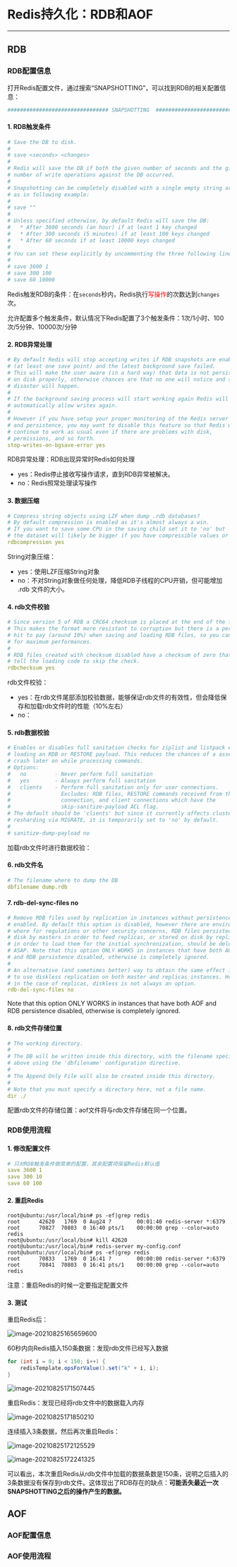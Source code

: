 # Redis持久化：RDB和AOF

---

## RDB

### RDB配置信息

打开Redis配置文件，通过搜索“SNAPSHOTTING”，可以找到RDB的相关配置信息：

```yaml
################################ SNAPSHOTTING  ################################
```

#### 1. RDB触发条件

```yaml
# Save the DB to disk.
#
# save <seconds> <changes>
#
# Redis will save the DB if both the given number of seconds and the given
# number of write operations against the DB occurred.
#
# Snapshotting can be completely disabled with a single empty string argument
# as in following example:
#
# save ""
#
# Unless specified otherwise, by default Redis will save the DB:
#   * After 3600 seconds (an hour) if at least 1 key changed
#   * After 300 seconds (5 minutes) if at least 100 keys changed
#   * After 60 seconds if at least 10000 keys changed
#
# You can set these explicitly by uncommenting the three following lines.
#
# save 3600 1
# save 300 100
# save 60 10000
```

Redis触发RDB的条件：在`seconds`秒内，Redis执行<font color = red>写操作</font>的次数达到`changes`次。

允许配置多个触发条件，默认情况下Redis配置了3个触发条件：1次/1小时、100次/5分钟、10000次/分钟



#### 2. RDB异常处理

```yaml
# By default Redis will stop accepting writes if RDB snapshots are enabled
# (at least one save point) and the latest background save failed.
# This will make the user aware (in a hard way) that data is not persisting
# on disk properly, otherwise chances are that no one will notice and some
# disaster will happen.
#
# If the background saving process will start working again Redis will
# automatically allow writes again.
#
# However if you have setup your proper monitoring of the Redis server
# and persistence, you may want to disable this feature so that Redis will
# continue to work as usual even if there are problems with disk,
# permissions, and so forth.
stop-writes-on-bgsave-error yes
```

RDB异常处理：RDB出现异常时Redis如何处理

-   yes：Redis停止接收写操作请求，直到RDB异常被解决。
-   no：Redis照常处理读写操作



#### 3. 数据压缩

```yaml
# Compress string objects using LZF when dump .rdb databases?
# By default compression is enabled as it's almost always a win.
# If you want to save some CPU in the saving child set it to 'no' but
# the dataset will likely be bigger if you have compressible values or keys.
rdbcompression yes
```

String对象压缩：

-   yes：使用LZF压缩String对象
-   no：不对String对象做任何处理，降低RDB子线程的CPU开销，但可能增加 .rdb 文件的大小。



#### 4. rdb文件校验

```yaml
# Since version 5 of RDB a CRC64 checksum is placed at the end of the file.
# This makes the format more resistant to corruption but there is a performance
# hit to pay (around 10%) when saving and loading RDB files, so you can disable it
# for maximum performances.
#
# RDB files created with checksum disabled have a checksum of zero that will
# tell the loading code to skip the check.
rdbchecksum yes
```

rdb文件校验：

-   yes：在rdb文件尾部添加校验数据，能够保证rdb文件的有效性，但会降低保存和加载rdb文件时的性能（10%左右）
-   no：

#### 5. rdb数据校验

```yaml
# Enables or disables full sanitation checks for ziplist and listpack etc when
# loading an RDB or RESTORE payload. This reduces the chances of a assertion or
# crash later on while processing commands.
# Options:
#   no         - Never perform full sanitation
#   yes        - Always perform full sanitation
#   clients    - Perform full sanitation only for user connections.
#                Excludes: RDB files, RESTORE commands received from the master
#                connection, and client connections which have the
#                skip-sanitize-payload ACL flag.
# The default should be 'clients' but since it currently affects cluster
# resharding via MIGRATE, it is temporarily set to 'no' by default.
#
# sanitize-dump-payload no
```

加载rdb文件时进行数据校验：



#### 6. rdb文件名

```yaml
# The filename where to dump the DB
dbfilename dump.rdb
```



#### 7. rdb-del-sync-files no

```yaml
# Remove RDB files used by replication in instances without persistence
# enabled. By default this option is disabled, however there are environments
# where for regulations or other security concerns, RDB files persisted on
# disk by masters in order to feed replicas, or stored on disk by replicas
# in order to load them for the initial synchronization, should be deleted
# ASAP. Note that this option ONLY WORKS in instances that have both AOF
# and RDB persistence disabled, otherwise is completely ignored.
#
# An alternative (and sometimes better) way to obtain the same effect is
# to use diskless replication on both master and replicas instances. However
# in the case of replicas, diskless is not always an option.
rdb-del-sync-files no
```

Note that this option ONLY WORKS in instances that have both AOF and RDB persistence disabled, otherwise is completely ignored.



#### 8. rdb文件存储位置

```yaml
# The working directory.
#
# The DB will be written inside this directory, with the filename specified
# above using the 'dbfilename' configuration directive.
#
# The Append Only File will also be created inside this directory.
#
# Note that you must specify a directory here, not a file name.
dir ./
```

配置rdb文件的存储位置：aof文件将与rdb文件存储在同一个位置。



### RDB使用流程

#### 1. 修改配置文件

```yaml
# 只对RDB触发条件做简单的配置，其余配置项保留Redis默认值
save 3600 1
save 300 10
save 60 100
```



#### 2. 重启Redis

```shell
root@ubuntu:/usr/local/bin# ps -ef|grep redis
root      42620   1769  0 Aug24 ?        00:01:40 redis-server *:6379
root      70827  70803  0 16:40 pts/1    00:00:00 grep --color=auto redis
root@ubuntu:/usr/local/bin# kill 42620
root@ubuntu:/usr/local/bin# redis-server my-config.conf
root@ubuntu:/usr/local/bin# ps -ef|grep redis
root      70833   1769  0 16:41 ?        00:00:00 redis-server *:6379
root      70841  70803  0 16:41 pts/1    00:00:00 grep --color=auto redis
```

注意：重启Redis的时候一定要指定配置文件



#### 3. 测试

重启Redis后：

![image-20210825165659600](markdown/Redis持久化：RDB和AOF.assets/image-20210825165659600.png)

60秒内向Redis插入150条数据：发现rdb文件已经写入数据

```java
for (int i = 0; i < 150; i++) {
    redisTemplate.opsForValue().set("k" + i, i);
}
```

![image-20210825171507445](markdown/Redis持久化：RDB和AOF.assets/image-20210825171507445.png)

重启Redis：发现已经将rdb文件中的数据载入内存

![image-20210825171850210](markdown/Redis持久化：RDB和AOF.assets/image-20210825171850210.png)

连续插入3条数据，然后再次重启Redis：

![image-20210825172125529](markdown/Redis持久化：RDB和AOF.assets/image-20210825172125529.png)

![image-20210825172241325](markdown/Redis持久化：RDB和AOF.assets/image-20210825172241325.png)

可以看出，本次重启Redis从rdb文件中加载的数据条数是150条，说明之后插入的3条数据没有保存到rdb文件。这体现出了RDB存在的缺点：**可能丢失最近一次SNAPSHOTTING之后的操作产生的数据。**



## AOF

### AOF配置信息

### AOF使用流程
